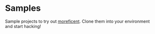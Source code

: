 # Samples
Sample projects to try out [moreficent](https://moreficent.com). Clone them into your environment and start hacking!
